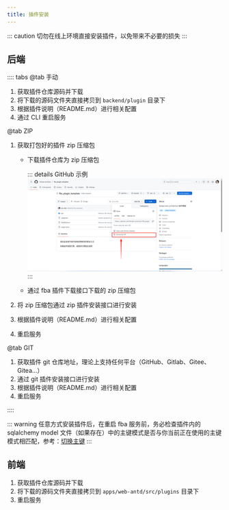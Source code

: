 ```yaml
---
title: 插件安装
---
```


::: caution
切勿在线上环境直接安装插件，以免带来不必要的损失
:::

## 后端

:::: tabs
@tab 手动

1. 获取插件仓库源码并下载
2. 将下载的源码文件夹直接拷贝到 `backend/plugin` 目录下
3. 根据插件说明（README.md）进行相关配置
4. 通过 CLI 重启服务

@tab ZIP

1. 获取打包好的插件 zip 压缩包 <Badge type="warning" text="二选一" />

    - 下载插件仓库为 zip 压缩包

      ::: details GitHub 示例
      ![zip](/images/plugin_zip.png)
      :::

    - 通过 fba 插件下载接口下载的 zip 压缩包

2. 将 zip 压缩包通过 zip 插件安装接口进行安装
3. 根据插件说明（README.md）进行相关配置
4. 重启服务

@tab GIT

1. 获取插件 git 仓库地址，理论上支持任何平台（GitHub、Gitlab、Gitee、Gitea...）
2. 通过 git 插件安装接口进行安装
3. 根据插件说明（README.md）进行相关配置
4. 重启服务

::::

::: warning
任意方式安装插件后，在重启 fba 服务前，务必检查插件内的 sqlalchemy model
文件（如果存在）中的主键模式是否与你当前正在使用的主键模式相匹配，参考：[切换主键](../backend/reference/pk.md)
:::

## 前端

1. 获取插件仓库源码并下载
2. 将下载的源码文件夹直接拷贝到 `apps/web-antd/src/plugins` 目录下
3. 重启服务
